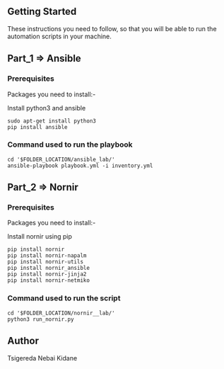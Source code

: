 ## Getting Started

These instructions you need to follow, so that you will be able to run the automation scripts in your machine.

## Part_1 => Ansible

### Prerequisites

Packages you need to install:-

Install python3 and ansible

```
sudo apt-get install python3
pip install ansible
```


### Command used to run the playbook

```
cd '$FOLDER_LOCATION/ansible_lab/'
ansible-playbook playbook.yml -i inventory.yml
```

## Part_2 => Nornir

### Prerequisites

Packages you need to install:-

Install nornir using pip

```
pip install nornir
pip install nornir-napalm 
pip install nornir-utils   
pip install nornir_ansible
pip install nornir-jinja2
pip install nornir-netmiko
```


### Command used to run the script

```
cd '$FOLDER_LOCATION/nornir__lab/' 
python3 run_nornir.py
```



## Author

Tsigereda Nebai Kidane

